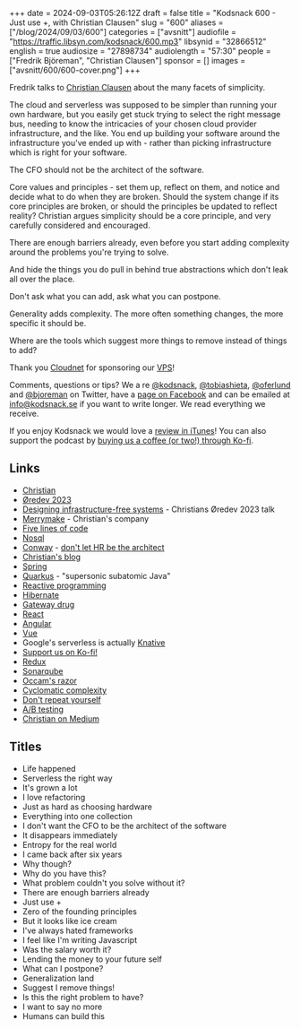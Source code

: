 +++
date = 2024-09-03T05:26:12Z
draft = false
title = "Kodsnack 600 - Just use +, with Christian Clausen"
slug = "600"
aliases = ["/blog/2024/09/03/600"]
categories = ["avsnitt"]
audiofile = "https://traffic.libsyn.com/kodsnack/600.mp3"
libsynid = "32866512"
english = true
audiosize = "27898734"
audiolength = "57:30"
people = ["Fredrik Björeman", "Christian Clausen"]
sponsor = []
images = ["avsnitt/600/600-cover.png"]
+++

Fredrik talks to [Christian Clausen](https://www.linkedin.com/in/thedrlambda/) about the many facets of simplicity. 

The cloud and serverless was supposed to be simpler than running your own hardware, but you easily get stuck trying to select the right message bus, needing to know the intricacies of your chosen cloud provider infrastructure, and the like. You end up building your software around the infrastructure you've ended up with - rather than picking infrastructure which is right for your software.

The CFO should not be the architect of the software.

Core values and principles - set them up, reflect on them, and notice and decide what to do when they are broken. Should the system change if its core principles are broken, or should the principles be updated to reflect reality? Christian argues simplicity should be a core principle, and very carefully considered and encouraged.

There are enough barriers already, even before you start adding complexity around the problems you're trying to solve.

And hide the things you do pull in behind true abstractions which don't leak all over the place.

Don't ask what you can add, ask what you can postpone.

Generality adds complexity. The more often something changes, the more specific it should be.

Where are the tools which suggest more things to remove instead of things to add?

Thank you [Cloudnet](http://www.cloudnet.se) for sponsoring our [VPS](http://en.wikipedia.org/wiki/Virtual_private_server)!

Comments, questions or tips? We a	re [@kodsnack](https://www.twitter.com/kodsnack), [@tobiashieta](https://www.twitter.com/tobiashieta), [@oferlund](https://twitter.com/oferlund) and [@bjoreman](https://www.twitter.com/bjoreman) on Twitter, have a [page on Facebook](https://www.facebook.com/kodsnack) and can be emailed at [info@kodsnack.se](mailto:info@kodsnack.se) if you want to write longer. We read everything we receive.

If you enjoy Kodsnack we would love a [review in iTunes](http://itunes.apple.com/se/podcast/kodsnack/id561631498?l=en)! You can also support the podcast by <a href="https://ko-fi.com/kodsnack" rel="payment">buying us a coffee (or two!) through Ko-fi</a>.

## Links ##
* [Christian](https://www.linkedin.com/in/thedrlambda/)
* [Øredev 2023](https://archive.oredev.org/2023/index.html#/)
* [Designing infrastructure-free systems](https://www.youtube.com/watch?v=uGmIdLjzta4) - Christians Øredev 2023 talk
* [Merrymake](https://www.merrymake.eu/) - Christian's company
* [Five lines of code](https://www.manning.com/books/five-lines-of-code)
* [Nosql](https://en.wikipedia.org/wiki/NoSQL)
* [Conway](https://en.wikipedia.org/wiki/Melvin_Conway) - [don't let HR be the architect](https://en.wikipedia.org/wiki/Conway%27s_law)
* [Christian's blog](https://thedrlambda.medium.com/)
* [Spring](https://spring.io/)
* [Quarkus](https://quarkus.io/) - "supersonic subatomic Java"
* [Reactive programming](https://en.wikipedia.org/wiki/Reactive_programming)
* [Hibernate](https://en.wikipedia.org/wiki/Hibernate_%28framework%29)
* [Gateway drug](https://en.wikipedia.org/wiki/Gateway_drug_effect)
* [React](https://en.wikipedia.org/wiki/React_%28JavaScript_library%29)
* [Angular](https://en.wikipedia.org/wiki/Angular_%28web_framework%29)
* [Vue](https://en.wikipedia.org/wiki/Vue.js)
* Google's serverless is actually [Knative](https://knative.dev/docs/)
* [Support us on Ko-fi!](https://ko-fi.com/kodsnack)
* [Redux](https://redux.js.org/)
* [Sonarqube](https://www.sonarsource.com/products/sonarqube/)
* [Occam's razor](https://en.wikipedia.org/wiki/Occam%27s_razor)
* [Cyclomatic complexity](https://en.wikipedia.org/wiki/Cyclomatic_complexity)
* [Don't repeat yourself](https://en.wikipedia.org/wiki/Don%27t_repeat_yourself)
* [A/B testing](https://en.wikipedia.org/wiki/A/B_testing)
* [Christian on Medium](https://thedrlambda.medium.com/)

## Titles ##
* Life happened
* Serverless the right way
* It's grown a lot
* I love refactoring
* Just as hard as choosing hardware
* Everything into one collection
* I don't want the CFO to be the architect of the software
* It disappears immediately
* Entropy for the real world
* I came back after six years
* Why though?
* Why do you have this?
* What problem couldn't you solve without it?
* There are enough barriers already
* Just use +
* Zero of the founding principles
* But it looks like ice cream
* I've always hated frameworks
* I feel like I'm writing Javascript
* Was the salary worth it?
* Lending the money to your future self
* What can I postpone?
* Generalization land
* Suggest I remove things!
* Is this the right problem to have?
* I want to say no more
* Humans can build this